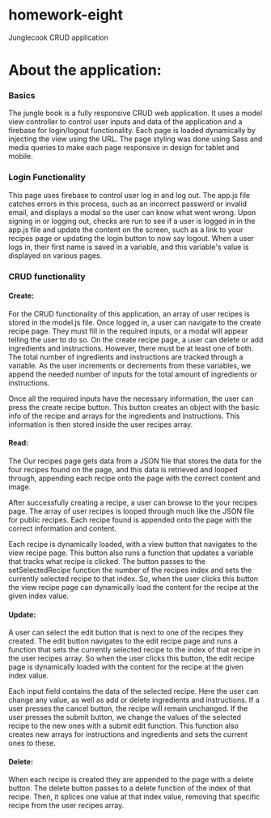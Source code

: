 # homework-eight

Junglecook CRUD application

# About the application:

### Basics

The jungle book is a fully responsive CRUD web application. It uses a model view controller to control user inputs and data of the application and a firebase for login/logout functionality. Each page is loaded dynamically by injecting the view using the URL. The page styling was done using Sass and media queries to make each page responsive in design for tablet and mobile.

### Login Functionality

This page uses firebase to control user log in and log out. The app.js file catches errors in this process, such as an incorrect password or invalid email, and displays a modal so the user can know what went wrong. Upon signing in or logging out, checks are run to see if a user is logged in in the app.js file and update the content on the screen, such as a link to your recipes page or updating the login button to now say logout. When a user logs in, their first name is saved in a variable, and this variable's value is displayed on various pages.

### CRUD functionality

#### Create:

For the CRUD functionality of this application, an array of user recipes is stored in the model.js file. Once logged in, a user can navigate to the create recipe page. They must fill in the required inputs, or a modal will appear telling the user to do so. On the create recipe page, a user can delete or add ingredients and instructions. However, there must be at least one of both. The total number of ingredients and instructions are tracked through a variable. As the user increments or decrements from these variables, we append the needed number of inputs for the total amount of ingredients or instructions.

Once all the required inputs have the necessary information, the user can press the create recipe button. This button creates an object with the basic info of the recipe and arrays for the ingredients and instructions. This information is then stored inside the user recipes array.

#### Read:

The Our recipes page gets data from a JSON file that stores the data for the four recipes found on the page, and this data is retrieved and looped through, appending each recipe onto the page with the correct content and image.

After successfully creating a recipe, a user can browse to the your recipes page. The array of user recipes is looped through much like the JSON file for public recipes. Each recipe found is appended onto the page with the correct information and content.

Each recipe is dynamically loaded, with a view button that navigates to the view recipe page. This button also runs a function that updates a variable that tracks what recipe is clicked. The button passes to the setSelectedRecipe function the number of the recipes index and sets the currently selected recipe to that index. So, when the user clicks this button the view recipe page can dynamically load the content for the recipe at the given index value.

#### Update:

A user can select the edit button that is next to one of the recipes they created. The edit button navigates to the edit recipe page and runs a function that sets the currently selected recipe to the index of that recipe in the user recipes array. So when the user clicks this button, the edit recipe page is dynamically loaded with the content for the recipe at the given index value.

Each input field contains the data of the selected recipe. Here the user can change any value, as well as add or delete ingredients and instructions. If a user presses the cancel button, the recipe will remain unchanged. If the user presses the submit button, we change the values of the selected recipe to the new ones with a submit edit function. This function also creates new arrays for instructions and ingredients and sets the current ones to these.

#### Delete:

When each recipe is created they are appended to the page with a delete button. The delete button passes to a delete function of the index of that recipe. Then, it splices one value at that index value, removing that specific recipe from the user recipes array.
